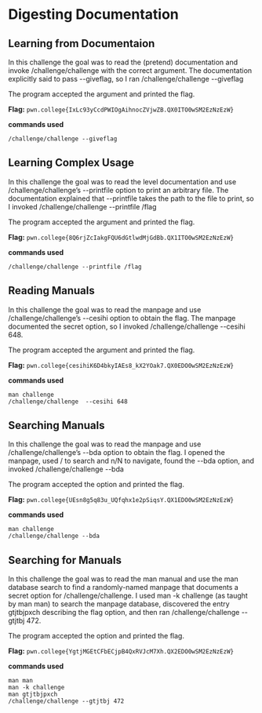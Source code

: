 # Digesting Documentation
## Learning from Documentaion
In this challenge the goal was to read the (pretend) documentation and invoke /challenge/challenge with the correct argument. The documentation explicitly said to pass --giveflag, so I ran /challenge/challenge --giveflag

The program accepted the argument and printed the flag.

**Flag:** `pwn.college{IxLc93yCcdPWIOgAihnocZVjwZB.QX0ITO0wSM2EzNzEzW}`

**commands used** 
```
/challenge/challenge --giveflag
```

## Learning Complex Usage
In this challenge the goal was to read the level documentation and use /challenge/challenge’s --printfile option to print an arbitrary file. The documentation explained that --printfile takes the path to the file to print, so I invoked /challenge/challenge --printfile /flag

The program accepted the argument and printed the flag.

**Flag:** `pwn.college{8Q6rjZcIakgFQU6dGtlwdMjGdBb.QX1ITO0wSM2EzNzEzW}`

**commands used**
```
/challenge/challenge --printfile /flag
```

## Reading Manuals
In this challenge the goal was to read the manpage and use /challenge/challenge’s --cesihi option to obtain the flag. The manpage documented the secret option, so I invoked /challenge/challenge --cesihi 648.

The program accepted the argument and printed the flag.

**Flag:** `pwn.college{cesihiK6D4bkyIAEs8_kX2YOak7.QX0EDO0wSM2EzNzEzW}`

**commands used**
```
man challenge
/challenge/challenge  --cesihi 648
```

## Searching Manuals
In this challenge the goal was to read the manpage and use /challenge/challenge’s --bda option to obtain the flag. I opened the manpage, used / to search and n/N to navigate, found the --bda option, and invoked /challenge/challenge --bda

The program accepted the option and printed the flag.

**Flag:** `pwn.college{UEsn8g5q83u_UQfqhx1e2pSiqsY.QX1EDO0wSM2EzNzEzW}`

**commands used**
```
man challenge
/challenge/challenge --bda
```

## Searching for Manuals
In this challenge the goal was to read the man manual and use the man database search to find a randomly-named manpage that documents a secret option for /challenge/challenge. I used man -k challenge (as taught by man man) to search the manpage database, discovered the entry gtjtbjpxch describing the flag option, and then ran /challenge/challenge --gtjtbj 472.

The program accepted the option and printed the flag.

**Flag:** `pwn.college{YgtjMGEtCFbECjpB4QxRVJcM7Xh.QX2EDO0wSM2EzNzEzW}`

**commands used**
```
man man
man -k challenge
man gtjtbjpxch
/challenge/challenge --gtjtbj 472
```

